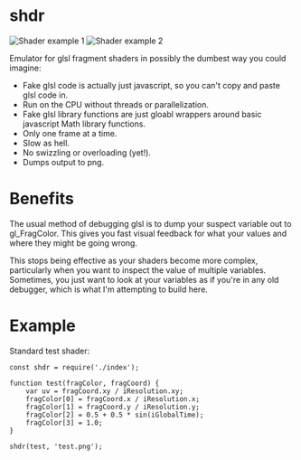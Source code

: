 # shdr

![Shader example 1](https://github.com/cdave1/shdr/raw/master/test.png)
![Shader example 2](https://github.com/cdave1/shdr/raw/master/testPattern.png)

Emulator for glsl fragment shaders in possibly the dumbest way you could imagine:
* Fake glsl code is actually just javascript, so you can't copy and paste glsl code in.
* Run on the CPU without threads or parallelization.
* Fake glsl library functions are just gloabl wrappers around basic javascript Math library functions.
* Only one frame at a time.
* Slow as hell.
* No swizzling or overloading (yet!).
* Dumps output to png.

# Benefits

The usual method of debugging glsl is to dump your suspect variable out to gl_FragColor.  This gives you fast visual feedback for what your values and where they might be going wrong.

This stops being effective as your shaders become more complex, particularly when you want to inspect the value of multiple variables.  Sometimes, you just want to look at your variables as if you're in any old debugger, which is what I'm attempting to build here.


# Example

Standard test shader:

    const shdr = require('./index');

    function test(fragColor, fragCoord) {
        var uv = fragCoord.xy / iResolution.xy;
        fragColor[0] = fragCoord.x / iResolution.x;
        fragColor[1] = fragCoord.y / iResolution.y;
        fragColor[2] = 0.5 + 0.5 * sin(iGlobalTime);
        fragColor[3] = 1.0;
    }

    shdr(test, 'test.png');


